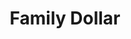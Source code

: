 ---
title: "Family Dollar"
url: /wichita/family-dollar-east-21st-street-north-2/
shop: variety store
---